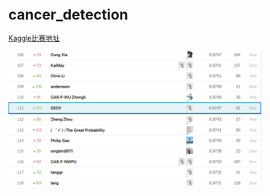 # cancer_detection
[Kaggle比赛地址](https://www.kaggle.com/c/histopathologic-cancer-detection)

![](./rank.png)

